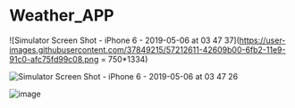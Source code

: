# Weather_APP

![Simulator Screen Shot - iPhone 6 - 2019-05-06 at 03 47 37](https://user-images.githubusercontent.com/37849215/57212611-42609b00-6fb2-11e9-91c0-afc75fd99c08.png = 750*1334)

![Simulator Screen Shot - iPhone 6 - 2019-05-06 at 03 47 26](https://user-images.githubusercontent.com/37849215/57212632-55736b00-6fb2-11e9-88f2-caa910657962.png)

![image](https://user-images.githubusercontent.com/37849215/57212558-1c3afb00-6fb2-11e9-855a-b00c140f798d.png)
